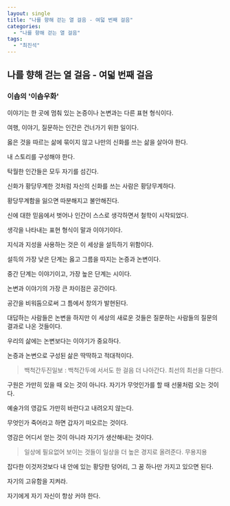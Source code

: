 ```yaml
---
layout: single
title: "나를 향해 걷는 열 걸음 - 여덟 번째 걸음"
categories:
  - "나를 향해 걷는 열 걸음"
tags:
  - "최진석"
---
```


## 나를 향해 걷는 열 걸음 - 여덟 번째 걸음

### 이솝의 '이솝우화'

이야기는 한 곳에 멈춰 있는 논증이나 논변과는 다른 표현 형식이다.

여행, 이야기, 질문하는 인간은 건너가기 위한 일이다.

옳은 것을 따르는 삶에 묶이지 않고 나만의 신화를 쓰는 삶을 살아야 한다.

내 스토리를 구성해야 한다.

탁월한 인간들은 모두 자기를 섬긴다.

신화가 황당무계한 것처럼 자신의 신화를 쓰는 사람은 황당무계하다.

황당무계함을 잃으면 따분해지고 불안해진다.

신에 대한 믿음에서 벗어나 인간이 스스로 생각하면서 철학이 시작되었다.

생각을 나타내는 표현 형식이 말과 이야기이다.

지식과 지성을 사용하는 것은 이 세상을 설득하기 위함이다.

설득의 가장 낮은 단계는 옳고 그름을 따지는 논증과 논변이다.

중간 단계는 이야기이고, 가장 높은 단계는 시이다.

논변과 이야기의 가장 큰 차이점은 공간이다.

공간을 비워둠으로써 그 틈에서 창의가 발현된다.

대답하는 사람들은 논변을 하지만 이 세상의 새로운 것들은 질문하는 사람들의 질문의 결과로 나온 것들이다.

우리의 삶에는 논변보다는 이야기가 중요하다.

논증과 논변으로 구성된 삶은 딱딱하고 적대적이다.

> 백척간두진일보 : 백척간두에 서서도 한 걸음 더 나아간다. 최선의 최선을 다한다.

구원은 가만히 있을 때 오는 것이 아니다. 자기가 무엇인가를 할 때 선물처럼 오는 것이다.

예술가의 영감도 가만히 바란다고 내려오지 않는다.

무엇인가 죽어라고 하면 갑자기 떠오르는 것이다.

영감은 어디서 얻는 것이 아니라 자기가 생산해내는 것이다.

> 일상에 필요없어 보이는 것들이 일상을 더 높은 경지로 올려준다. 무용지용

잡다한 이것저것보다 내 안에 있는 황당한 덩어리, 그 꿈 하나만 가지고 있으면 된다.

자기의 고유함을 지켜라.

자기에게 자기 자신이 항상 커야 한다.
